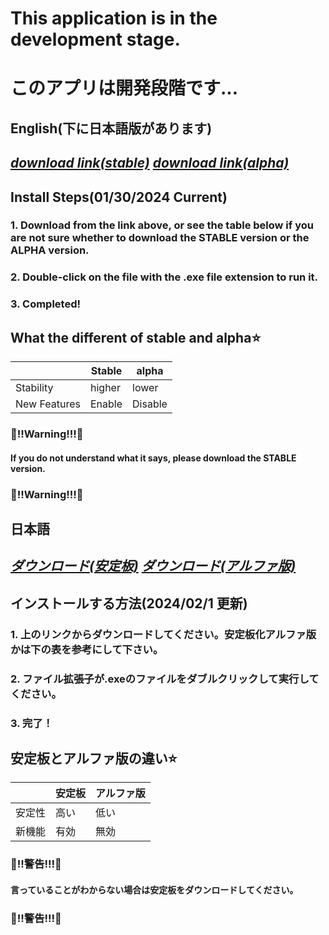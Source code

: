 # This application is in the development stage.
# このアプリは開発段階です... 
## English(下に日本語版があります)
## *[download link(stable)](https://github.com/hakumai22/AndroidWidgetForWindows/releases/download/v0.0.1-stable/Binary.zip) [download link(alpha)](https://github.com/hakumai22/AndroidWidgetForWindows/releases/download/v0.0.1-alpha/Binary.zip)* 
## Install Steps(01/30/2024 Current)
### 1. Download from the link above, or see the table below if you are not sure whether to download the STABLE version or the ALPHA version.
### 2. Double-click on the file with the .exe file extension to run it.
### 3. Completed!
## What the different of stable and alpha<font style="vertical-align: inherit;"><font style="vertical-align: inherit;">⭐</font></font>  
|  | Stable | alpha |  
|---------|---------|---------|  
| Stability | higher | lower |
| New Features | Enable | Disable |

### :rotating_light:‼️Warning!‼️:rotating_light:
#### If you do not understand what it says, please download the STABLE version.  
### :rotating_light:‼️Warning!‼️:rotating_light:  
## 日本語
## *[ダウンロード(安定板)](https://github.com/hakumai22/AndroidWidgetForWindows/releases/download/v0.0.1-stable/Binary.zip) [ダウンロード(アルファ版)](https://github.com/hakumai22/AndroidWidgetForWindows/releases/download/v0.0.1-alpha/Binary.zip)* 
## インストールする方法(2024/02/1 更新)
### 1. 上のリンクからダウンロードしてください。安定板化アルファ版かは下の表を参考にして下さい。
### 2. ファイル拡張子が.exeのファイルをダブルクリックして実行してください。
### 3. 完了！
## 安定板とアルファ版の違い<font style="vertical-align: inherit;"><font style="vertical-align: inherit;">⭐</font></font>   
|  | 安定板 | アルファ版 |  
|---------|---------|---------|  
| 安定性 | 高い | 低い |
| 新機能 | 有効 | 無効 |

### :rotating_light:‼️警告!‼️:rotating_light:
#### 言っていることがわからない場合は安定板をダウンロードしてください。  
### :rotating_light:‼️警告!‼️:rotating_light:
